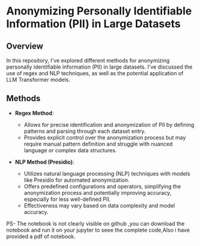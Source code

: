 # Anonymizing Personally Identifiable Information (PII) in Large Datasets

## Overview

In this repository, I've explored  different methods for anonymizing personally identifiable information (PII) in large datasets. I've discussed the use of regex and NLP techniques, as well as the potential application of LLM Transformer models.

## Methods

- **Regex Method**:  
  - Allows for precise identification and anonymization of PII by defining patterns and parsing through each dataset entry.  
  - Provides explicit control over the anonymization process but may require manual pattern definition and struggle with nuanced language or complex data structures.

- **NLP Method (Presidio)**:  
  - Utilizes natural language processing (NLP) techniques with models like Presidio for automated anonymization.  
  - Offers predefined configurations and operators, simplifying the anonymization process and potentially improving accuracy, especially for less well-defined PII.  
  - Effectiveness may vary based on data complexity and model accuracy.

PS- The notebook is not clearly visible on github ,you can download the notebook and run it on your jupyter to seee the complete code,Also i have provided a pdf of notebook.
